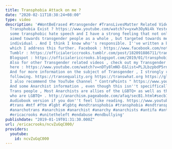 ```yaml
---
title: Transphobia Attack on me ?
date: "2020-02-11T18:38:24+08:00"
type: video
description: '#WontBeErased #transgender #TransLivesMatter Related Video : Why Does
  Transphobia Exist ? https://www.youtube.com/watch?v=yxwh3OyNi4k Yesterday I discovered
  some transphobic hate speech and I have a strong feeling that not only was this
  aimed towards transgender people as a whole , but targeted towards me as a Trans
  individual . And I think I know who''s responsible. I''ve written a blog article
  which I address this further. Facebook : https://www.facebook.com/notes/erica-crooks/transphobic-bigots-are-ignorant/1820474574719919/
  Tumblr : https://officialericcrooks.tumblr.com/post/182091886711/transphobic-bigots-are-ignorant
  Blogspot : https://officialericcrooks.blogspot.com/2019/01/transphobic-bigots-are-ignorant.html
  Also for other Transgender related videos , check out my Transgender playlist right
  here : https://www.youtube.com/watch?v=nDTy8lmNO-E&list=PLJLbzpbdP5rnHI0NXlihDTCijW9epabxJ
  And for more information on the subject of Transgender , I strongly recommend the
  following. https://transequality.org https://transwhat.org https://glaad.org/transgender
  I also recommend the YouTube Channel " ContraPoints " https://www.youtube.com/user/ContraPoints
  And some Anarchist information , even though this isn''t speciffically relates to
  Trans people , Most Anarchists are allies of the LGBTQ+ as well as there being Anarchists
  who are LGBTQ+ . http://anarchism.pageabode.com/afaq/secB1.html#secb14 Here''s the
  Audiobook version if you don''t feel like reading. https://www.youtube.com/watch?v=gloT6CjqITk&index=58&list=PLTQuxw8TiSNB3SfoTGCp7FniqCbmynZeq&t=0s
  #trans #mtf #ftm #lgbt #lgbtq #endtransphobia #transphobia #endtransphobianow #transanarchist
  #anarchotrans #anarchism #anarchist #anarchy #anarchists #antifa #antifascist #antifascism
  #ericacrooks #unitetheleft #endabuse #endbullying'
publishdate: "2019-01-19T01:31:30.000Z"
url: /ericacrooks/ncvZuGqC000/
providers:
  youtube:
    id: ncvZuGqC000
---
```

